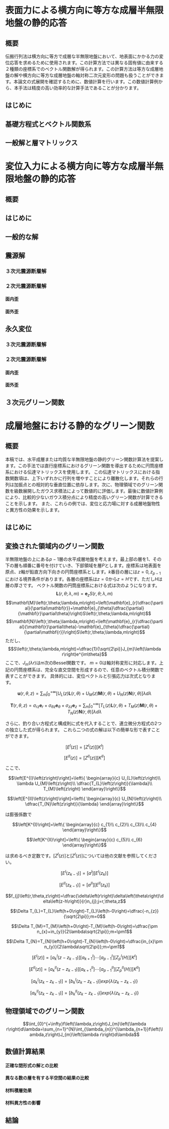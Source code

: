 表面力による横方向に等方な成層半無限地盤の静的応答
==================================================

概要
----

伝搬行列法は横方向に等方で成層な半無限地盤において、地表面にかかる力の変位応答を求めるために使用されます。この計算方法では異なる固有値に由来する２種類の座標系でのベクトル関数解が得られます。この計算方法は等方な成層地盤の解や横方向に等方な成層地盤の軸対称二次元変形の問題も扱うことができます。本論文の式展開を確認するために、数値計算を行います。この数値計算例から、本手法は精度の高い効率的な計算手法であることが分かります。

はじめに
--------

基礎方程式とベクトル関数系
--------------------------

一般解と層マトリックス
----------------------

変位入力による横方向に等方な成層半無限地盤の静的応答
====================================================

概要
----

はじめに
--------

一般的な解
----------

震源解
------

### ３次元震源断層解

### ２次元震源断層解

#### 面内歪

#### 面外歪

永久変位
--------

### ３次元震源断層解

### ２次元震源断層解

#### 面内歪

#### 面外歪

３次元グリーン関数
------------------

成層地盤における静的なグリーン関数
==================================

概要
----

本稿では、水平成層または均質な半無限地盤の静的グリーン関数計算法を提案します。この手法では直行座標系におけるグリーン関数を導出するために円筒座標系における伝達マトリックスを使用します。
この伝達マトリックスにおける指数関数項は、上下いずれかに行列を増やすことにより離散化します。それらの行列は加振点との相対的な垂直位置に依存します。次に、物理領域でのグリーン関数を級数展開したガウス求積法によって数値的に評価します。最後に数値計算例により、比較的少ないガウス積分点により精度の高いグリーン関数が計算できることを示します。
また、これらの例では、変位と応力場に対する成層地盤物性と異方性の効果を示します。

はじめに
--------

変換された領域内のグリーン関数
------------------------------

半無限地盤の上にある$p-1$層の水平成層地盤を考えます。最上部の層を$1$、その下の層も順番に番号を付けていき、下部領域を層$P$とします。座標系は地表面を原点、z軸が鉛直方向下向きの円筒座標系とします。$k$番目の層には$z=0,z_{p-1}$における境界条件があります。各層の座標系は$z=0$から$z=H$です、ただし$H$は層の厚さです。
ベクトル関数の円筒座標系における式は次のようになります。
$$\mathbf{L}\left(r,\theta;\lambda,m\right)=\mathbf{e}_{z}S\left(r,\theta;\lambda,m\right)$$
$$\mathbf{M}\left(r,\theta;\lambda,m\right)=\left(\mathbf{e}_{r}\dfrac{\partial}{\partial\mathbf{r}}+\mathbf{e}_{\theta}\dfrac{\partial}{\mathbf{r}\partial\theta}\right)S\left(r,\theta;\lambda,m\right)$$
$$\mathbf{N}\left(r,\theta;\lambda,m\right)=\left(\mathbf{e}_{r}\dfrac{\partial}{\mathbf{r}\partial\theta}-\mathbf{e}_{\theta}\dfrac{\partial}{\partial\mathbf{r}}\right)S\left(r,\theta;\lambda,m\right)$$
ただし、
$$S\left(r,\theta;\lambda,m\right)=\dfrac{1}{\sqrt{2\pi}}J_{m}\left(\lambda r\right)e^{im\theta}$$
ここで、$J_{m}(\lambda r)$は$m$次のBessel関数です。
$m=0$は軸対称変形に対応します。上記の円筒座標系は、完全な直交空間を形成するので、任意のベクトル積分関数で表すことができます。
具体的には、変位ベクトルと引張応力は次式となります。

$$\mathbf{u}\left(r,\theta,z\right)=\sum_{m}\int_{0}^{+\infty}\left[U_{L}\left(z\right)\mathbf{L}\left(r,\theta\right)+U_{M}\left(z\right)\mathbf{M}\left(r,\theta\right)+U_{N}\left(z\right)\mathbf{N}\left(r,\theta\right)\right]\lambda d\lambda$$

$$\mathbf{T}\left(r,\theta,z\right)=\sigma_{rz}\mathbf{e}_{r}+\sigma_{\theta z}\mathbf{e}_{\theta}+\sigma_{zz}\mathbf{e}_{z}=\sum_{m}\int_{0}^{+\infty}\left[T_{L}\left(z\right)\mathbf{L}\left(r,\theta\right)+T_{M}\left(z\right)\mathbf{M}\left(r,\theta\right)+T_{N}\left(z\right)\mathbf{N}\left(r,\theta\right)\right]\lambda d\lambda$$

さらに、釣り合い方程式と構成則に式を代入することで、連立微分方程式の2つの独立した式が得られます。
これら二つの式の解は以下の簡単な形で表すことができます。

$$\left[E^{I}\left(z\right)\right]=\left[Z^{I}\left(z\right)\right]\left[K^{I}\right]$$

$$\left[E^{II}\left(z\right)\right]=\left[Z^{II}\left(z\right)\right]\left[K^{II}\right]$$

ここで、

$$\left[E^{I}\left(z\right)\right]=\left\{ \begin{array}{c}
U_{L}\left(z\right)\\
\lambda U_{M}\left(z\right)\\
\dfrac{T_{L}\left(z\right)}{\lambda}\\
T_{M}\left(z\right)
\end{array}\right\}$$

$$\left[E^{II}\left(z\right)\right]=\left\{ \begin{array}{c}
U_{N}\left(z\right)\\
\dfrac{T_{N}\left(z\right)}{\lambda}
\end{array}\right\}$$

は膨張係数で

$$\left[K^{I}\right]=\left\{ \begin{array}{c}
c_{1}\\
c_{2}\\
c_{3}\\
c_{4}
\end{array}\right\}$$

$$\left[K^{II}\right]=\left\{ \begin{array}{c}
c_{5}\\
c_{6}
\end{array}\right\}$$

は求めるべき定数です。$\left[Z^{I}\left(z\right)\right]$と$\left[Z^{I}\left(z\right)\right]$については他の文献を参照してください。

$$\left[E^{I}\left(z_{k-1}\right)\right]=\left[a^{I}\right]\left[E^{I}\left(z_{k}\right)\right]$$

$$\left[E^{II}\left(z_{k-1}\right)\right]=\left[a^{II}\right]\left[E^{II}\left(z_{k}\right)\right]$$

$$f_{j}\left(r,\theta,z\right)=\dfrac{\delta\left(r\right)\delta\left(\theta\right)\delta\left(z-h\right)}{r}n_{j};j=r,\theta,z$$

$$\Delta T_{L}=T_{L}\left(h+0\right)-T_{L}\left(h-0\right)=\dfrac{-n_{z}}{\sqrt{2\pi}};m=0$$

$$\Delta T_{M}=T_{M}\left(h+0\right)-T_{M}\left(h-0\right)=\dfrac{\pm n_{x}+in_{y}}{2\lambda\sqrt{2\pi}};m=\pm1$$

$$\Delta T_{N}=T_{N}\left(h+0\right)-T_{N}\left(h-0\right)=\dfrac{in_{x}\pm n_{y}}{2\lambda\sqrt{2\pi}};m=\pm1$$

$$\left[E^{I}\left(z\right)\right]=\left[a_{k}^{I}\left(z-z_{k-1}\right)\right]\left[a_{k+1}^{I}\right]\cdots\left[a_{p-1}^{I}\right]\left[Z_{p}^{I}\left(H\right)\right]\left[K^{I}\right]$$

$$\left[E^{II}\left(z\right)\right]=\left[a_{k}^{II}\left(z-z_{k-1}\right)\right]\left[a_{k+1}^{II}\right]\cdots\left[a_{p-1}^{II}\right]\left[Z_{p}^{II}\left(H\right)\right]\left[K^{II}\right]$$

$$\left[a_{k}^{I}\left(z_{k}-z_{k-1}\right)\right]=\left[b_{k}^{I}\left(z_{k}-z_{k-1}\right)\right]exp\left\{ \lambda\left(z_{k}-z_{k-1}\right)\right\}$$

$$\left[a_{k}^{II}\left(z_{k}-z_{k-1}\right)\right]=\left[b_{k}^{II}\left(z_{k}-z_{k-1}\right)\right]exp\left\{ \lambda\left(z_{k}-z_{k-1}\right)\right\}$$

物理領域でのグリーン関数
------------------------

$$\int_{0}^{+\infty}f\left(\lambda,z\right)J_{m}\left(\lambda r\right)d\lambda=\sum_{n=1}^{N}\int_{\lambda_{n}}^{\lambda_{n+1}}f\left(\lambda,z\right)J_{m}\left(\lambda r\right)d\lambda$$

数値計算結果
------------

#### 正確な閉形式の解との比較

#### 異なる数の層を有する半空間の結果の比較

#### 材料積層効果

#### 材料異方性の影響

結論
----
